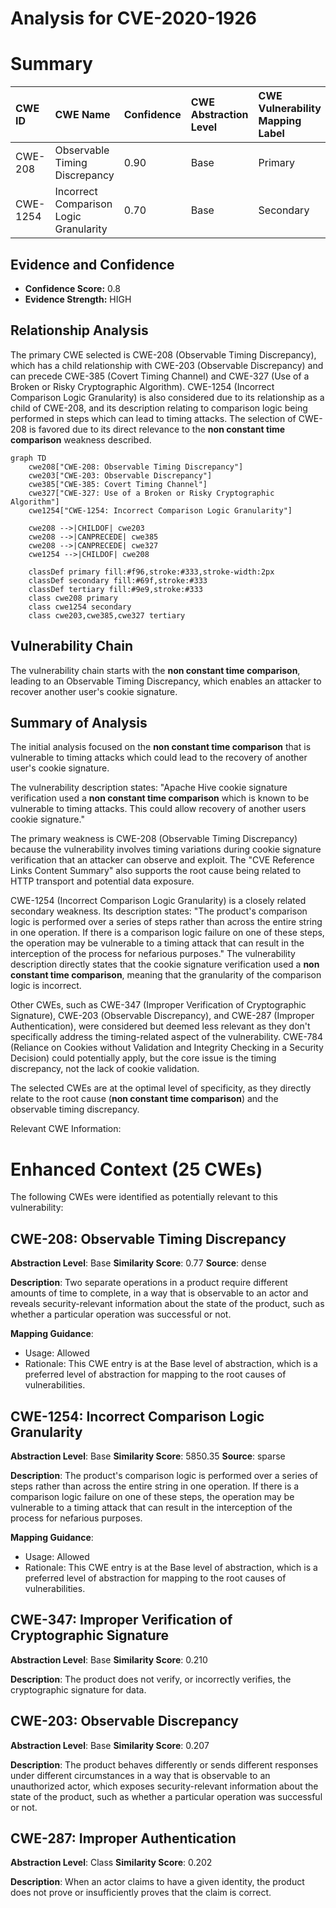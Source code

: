 # Analysis for CVE-2020-1926

# Summary
| CWE ID  | CWE Name                                                        | Confidence | CWE Abstraction Level | CWE Vulnerability Mapping Label | CWE-Vulnerability Mapping Notes |
| :-------- | :-------------------------------------------------------------- | :--------- | :-------------------- | :------------------------------ | :------------------------------ |
| CWE-208 | Observable Timing Discrepancy                                 | 0.90       | Base                  | Primary                         | Allowed                       |
| CWE-1254 | Incorrect Comparison Logic Granularity                          | 0.70       | Base                  | Secondary                       | Allowed                       |

## Evidence and Confidence

*   **Confidence Score:** 0.8
*   **Evidence Strength:** HIGH

## Relationship Analysis
The primary CWE selected is CWE-208 (Observable Timing Discrepancy), which has a child relationship with CWE-203 (Observable Discrepancy) and can precede CWE-385 (Covert Timing Channel) and CWE-327 (Use of a Broken or Risky Cryptographic Algorithm). CWE-1254 (Incorrect Comparison Logic Granularity) is also considered due to its relationship as a child of CWE-208, and its description relating to comparison logic being performed in steps which can lead to timing attacks. The selection of CWE-208 is favored due to its direct relevance to the **non constant time comparison** weakness described.

```mermaid
graph TD
    cwe208["CWE-208: Observable Timing Discrepancy"]
    cwe203["CWE-203: Observable Discrepancy"]
    cwe385["CWE-385: Covert Timing Channel"]
    cwe327["CWE-327: Use of a Broken or Risky Cryptographic Algorithm"]
    cwe1254["CWE-1254: Incorrect Comparison Logic Granularity"]

    cwe208 -->|CHILDOF| cwe203
    cwe208 -->|CANPRECEDE| cwe385
    cwe208 -->|CANPRECEDE| cwe327
    cwe1254 -->|CHILDOF| cwe208

    classDef primary fill:#f96,stroke:#333,stroke-width:2px
    classDef secondary fill:#69f,stroke:#333
    classDef tertiary fill:#9e9,stroke:#333
    class cwe208 primary
    class cwe1254 secondary
    class cwe203,cwe385,cwe327 tertiary
```

## Vulnerability Chain
The vulnerability chain starts with the **non constant time comparison**, leading to an Observable Timing Discrepancy, which enables an attacker to recover another user's cookie signature.

## Summary of Analysis
The initial analysis focused on the **non constant time comparison** that is vulnerable to timing attacks which could lead to the recovery of another user's cookie signature.

The vulnerability description states: "Apache Hive cookie signature verification used a **non constant time comparison** which is known to be vulnerable to timing attacks. This could allow recovery of another users cookie signature."

The primary weakness is CWE-208 (Observable Timing Discrepancy) because the vulnerability involves timing variations during cookie signature verification that an attacker can observe and exploit. The "CVE Reference Links Content Summary" also supports the root cause being related to HTTP transport and potential data exposure.

CWE-1254 (Incorrect Comparison Logic Granularity) is a closely related secondary weakness. Its description states: "The product's comparison logic is performed over a series of steps rather than across the entire string in one operation. If there is a comparison logic failure on one of these steps, the operation may be vulnerable to a timing attack that can result in the interception of the process for nefarious purposes." The vulnerability description directly states that the cookie signature verification used a **non constant time comparison**, meaning that the granularity of the comparison logic is incorrect.

Other CWEs, such as CWE-347 (Improper Verification of Cryptographic Signature), CWE-203 (Observable Discrepancy), and CWE-287 (Improper Authentication), were considered but deemed less relevant as they don't specifically address the timing-related aspect of the vulnerability. CWE-784 (Reliance on Cookies without Validation and Integrity Checking in a Security Decision) could potentially apply, but the core issue is the timing discrepancy, not the lack of cookie validation.

The selected CWEs are at the optimal level of specificity, as they directly relate to the root cause (**non constant time comparison**) and the observable timing discrepancy.

Relevant CWE Information:

# Enhanced Context (25 CWEs)
The following CWEs were identified as potentially relevant to this vulnerability:

## CWE-208: Observable Timing Discrepancy
**Abstraction Level**: Base
**Similarity Score**: 0.77
**Source**: dense

**Description**:
Two separate operations in a product require different amounts of time to complete, in a way that is observable to an actor and reveals security-relevant information about the state of the product, such as whether a particular operation was successful or not.

**Mapping Guidance**:
- Usage: Allowed
- Rationale: This CWE entry is at the Base level of abstraction, which is a preferred level of abstraction for mapping to the root causes of vulnerabilities.

## CWE-1254: Incorrect Comparison Logic Granularity
**Abstraction Level**: Base
**Similarity Score**: 5850.35
**Source**: sparse

**Description**:
The product's comparison logic is performed over a series of steps rather than across the entire string in one operation. If there is a comparison logic failure on one of these steps, the operation may be vulnerable to a timing attack that can result in the interception of the process for nefarious purposes.

**Mapping Guidance**:
- Usage: Allowed
- Rationale: This CWE entry is at the Base level of abstraction, which is a preferred level of abstraction for mapping to the root causes of vulnerabilities.

## CWE-347: Improper Verification of Cryptographic Signature
**Abstraction Level**: Base
**Similarity Score**: 0.210

**Description**:
The product does not verify, or incorrectly verifies, the cryptographic signature for data.

## CWE-203: Observable Discrepancy
**Abstraction Level**: Base
**Similarity Score**: 0.207

**Description**:
The product behaves differently or sends different responses under different circumstances in a way that is observable to an unauthorized actor, which exposes security-relevant information about the state of the product, such as whether a particular operation was successful or not.

## CWE-287: Improper Authentication
**Abstraction Level**: Class
**Similarity Score**: 0.202

**Description**:
When an actor claims to have a given identity, the product does not prove or insufficiently proves that the claim is correct.